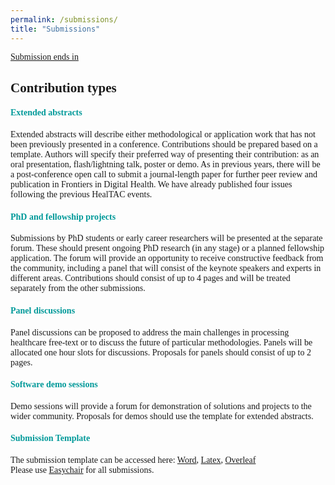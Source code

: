 ```yaml
---
permalink: /submissions/
title: "Submissions"
---
```


<html>
<head> 
<style>
h1, h2, h3, h4, h5 {
  font-family: 'Akaya Telivigala';
} 
body {
    font-family: 'Akaya Telivigala'; font-color: #6b6b6b;
} 
</style>
</head>
<script src="https://cdn.logwork.com/widget/countdown.js"></script>
<a href="https://logwork.com/countdown-timer" class="countdown-timer" data-style="columns" data-timezone="Europe/London" data-textcolor="#6b6b6b" data-date="2024-04-08 23:00" data-background="#ffffff" data-digitscolor="#009999" data-unitscolor="#6b6b6b">Submission ends in</a>

<body>

<h2>Contribution types</h2>
<h4 style="color:#009999;">Extended abstracts</h4>
Extended abstracts will describe either methodological or application work that has not been previously presented in a conference. Contributions should be prepared based on a template. Authors will specify their preferred way of presenting their contribution: as an oral presentation, flash/lightning talk, poster or demo. As in previous years, there will be a post-conference open call to submit a journal-length paper for further peer review and publication in Frontiers in Digital Health.  We have already published four issues following the previous HealTAC events.

<h4 style="color:#009999;">PhD and fellowship projects</h4>
Submissions by PhD students or early career researchers will be presented at the separate forum. These should present ongoing PhD research (in any stage) or a planned fellowship application. The forum will provide an opportunity to receive constructive feedback from the community, including a panel that will consist of the keynote speakers and experts in different areas. Contributions should consist of up to 4 pages and will be treated separately from the other submissions.

<h4 style="color:#009999;">Panel discussions</h4>
Panel discussions can be proposed to address the main challenges in processing healthcare free-text or to discuss the future of particular methodologies. Panels will be allocated one hour slots for discussions. Proposals for panels should consist of up to 2 pages.

<h4 style="color:#009999;">Software demo sessions</h4>
Demo sessions will provide a forum for demonstration of solutions and projects to the wider community. Proposals for demos should use the template for extended abstracts.
                                                                                                                                          
<h4 style="color:#009999;">Submission Template</h4>
The submission template can be accessed here: <a href="https://view.officeapps.live.com/op/view.aspx?src=https%3A%2F%2Fraw.githubusercontent.com%2Fhealtac2024%2Fhealtac2024.github.io%2Fmain%2F_data%2Ftemplate-2024.docx&wdOrigin=BROWSELINK" download>Word</a>, <a href="https://github.com/healtac2024/healtac2024.github.io/blob/main/_data/Template-HealTAC2022.zip" download>Latex</a>, <a href="https://www.overleaf.com/latex/templates/healtac2024-template/sqgwgbcqsmdx " download>Overleaf</a> 
<br>
Please use <a href="https://easychair.org/conferences/?conf=healtac2024">Easychair</a> for all submissions.
</body>
</html>

